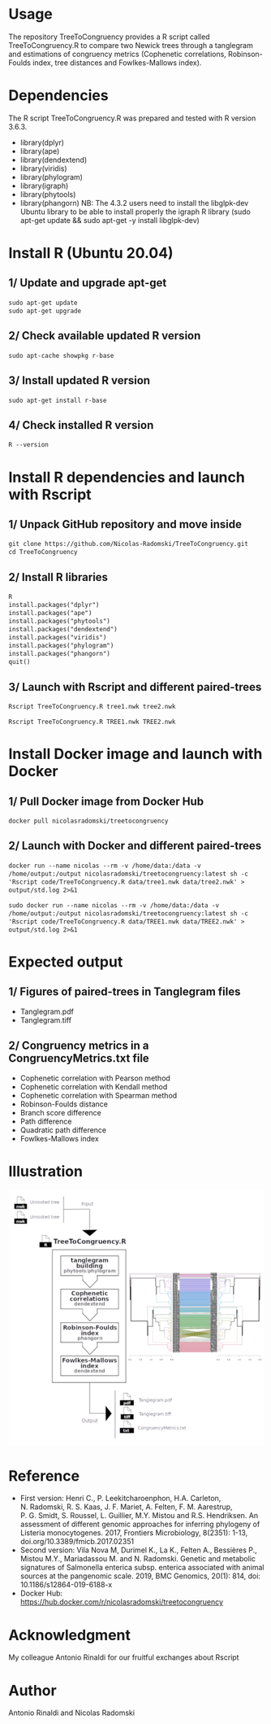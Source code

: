 # Usage
The repository TreeToCongruency provides a R script called TreeToCongruency.R to compare two Newick trees through a tanglegram and estimations of congruency metrics (Cophenetic correlations, Robinson-Foulds index, tree distances and Fowlkes-Mallows index).
# Dependencies
The R script TreeToCongruency.R was prepared and tested with R version 3.6.3.
- library(dplyr)
- library(ape)
- library(dendextend)
- library(viridis)
- library(phylogram)
- library(igraph)
- library(phytools)
- library(phangorn)
NB: The 4.3.2 users need to install the libglpk-dev Ubuntu library to be able to install properly the igraph R library (sudo apt-get update && sudo apt-get -y install libglpk-dev)
# Install R (Ubuntu 20.04)
## 1/ Update and upgrade apt-get
```
sudo apt-get update
sudo apt-get upgrade
```
## 2/ Check available updated R version
```
sudo apt-cache showpkg r-base
```
## 3/ Install updated R version
```
sudo apt-get install r-base
```
## 4/ Check installed R version
```
R --version
```
# Install R dependencies and launch with Rscript
## 1/ Unpack GitHub repository and move inside
```
git clone https://github.com/Nicolas-Radomski/TreeToCongruency.git
cd TreeToCongruency
```
## 2/ Install R libraries
```
R
install.packages("dplyr")
install.packages("ape")
install.packages("phytools")
install.packages("dendextend")
install.packages("viridis")
install.packages("phylogram")
install.packages("phangorn")
quit()
```
## 3/ Launch with Rscript and different paired-trees
```
Rscript TreeToCongruency.R tree1.nwk tree2.nwk
```
```
Rscript TreeToCongruency.R TREE1.nwk TREE2.nwk
```
# Install Docker image and launch with Docker
## 1/ Pull Docker image from Docker Hub
```
docker pull nicolasradomski/treetocongruency
```
## 2/ Launch with Docker and different paired-trees
```
docker run --name nicolas --rm -v /home/data:/data -v /home/output:/output nicolasradomski/treetocongruency:latest sh -c 'Rscript code/TreeToCongruency.R data/tree1.nwk data/tree2.nwk' > output/std.log 2>&1
```
```
sudo docker run --name nicolas --rm -v /home/data:/data -v /home/output:/output nicolasradomski/treetocongruency:latest sh -c 'Rscript code/TreeToCongruency.R data/TREE1.nwk data/TREE2.nwk' > output/std.log 2>&1
```
# Expected output
## 1/ Figures of paired-trees in Tanglegram files
- Tanglegram.pdf
- Tanglegram.tiff
## 2/ Congruency metrics in a CongruencyMetrics.txt file
- Cophenetic correlation with Pearson method
- Cophenetic correlation with Kendall method
- Cophenetic correlation with Spearman method
- Robinson-Foulds distance
- Branch score difference
- Path difference
- Quadratic path difference
- Fowlkes-Mallows index
# Illustration
![PCA figure](https://github.com/Nicolas-Radomski/TreeToCongruency/blob/main/illustration.png)
# Reference
- First version: Henri C., P. Leekitcharoenphon, H.A. Carleton, N. Radomski, R. S. Kaas, J. F. Mariet, A. Felten, F. M. Aarestrup, P. G. Smidt, S. Roussel, L. Guillier, M.Y. Mistou and R.S. Hendriksen. An assessment of different genomic approaches for inferring phylogeny of Listeria monocytogenes. 2017, Frontiers Microbiology, 8(2351): 1-13, doi.org/10.3389/fmicb.2017.02351
- Second version: Vila Nova M, Durimel K., La K., Felten A., Bessières P., Mistou M.Y., Mariadassou M. and N. Radomski. Genetic and metabolic signatures of Salmonella enterica subsp. enterica associated with animal sources at the pangenomic scale. 2019, BMC Genomics, 20(1): 814, doi: 10.1186/s12864-019-6188-x
- Docker Hub: https://hub.docker.com/r/nicolasradomski/treetocongruency
# Acknowledgment
My colleague Antonio Rinaldi for our fruitful exchanges about Rscript
# Author
Antonio Rinaldi and Nicolas Radomski
